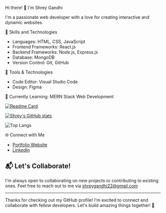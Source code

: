 Hi there! 👋 I'm Shrey Gandhi

I'm a passionate web developer with a love for creating interactive and dynamic websites.

🚀 Skills and Technologies

- Languages: HTML, CSS, JavaScript
- Frontend Frameworks: React.js
- Backend Frameworks: Node.js, Express.js
- Database: MongoDB
- Version Control: Git, GitHub

🔧 Tools & Technologies

- Code Editor: Visual Studio Code
- Design: Figma

🌱 Currently Learning: MERN Stack Web Development 

[![Readme Card](https://github-readme-stats.vercel.app/api/pin/?username=shreygit225&repo=github-readme-stats)](https://github.com/shreygit225/github-readme-stats)

[![Shrey's GitHub stats](https://github-readme-stats.vercel.app/api?username=shreygit225)](https://github.com/shreygit225/github-readme-stats)





![Top Langs](https://github-readme-stats.vercel.app/api/top-langs/?username=shreygit225)



🌐 Connect with Me

- [Portfolio Website](https://shreygandhi.my.canva.site/)
- [LinkedIn](https://www.linkedin.com/in/shreygandhi225/)


## 📬 Let's Collaborate!

I'm always open to collaborating on new projects or contributing to existing ones. Feel free to reach out to me via shreygandhi22@gmail.com

---

Thanks for checking out my GitHub profile! I'm excited to connect and collaborate with fellow developers. Let's build amazing things together! 🚀



<!---
shreygit225/shreygit225 is a ✨ special ✨ repository because its `README.md` (this file) appears on your GitHub profile.
You can click the Preview link to take a look at your changes.
--->
